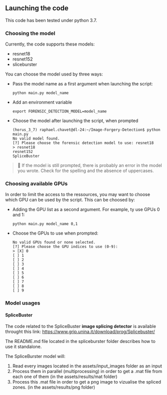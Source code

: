 ## Launching the code

This code has been tested under python 3.7.

### Choosing the model
Currently, the code supports these models:
* resnet18
* resnet152
* sliceburster

You can choose the model used by three ways:
* Pass the model name as a first argument when launching the script:
    ````
    python main.py model_name
    `````
* Add an environment variable
    ````
    export FORENSIC_DETECTION_MODEL=model_name
    `````
* Choose the model after launching the script, when prompted
    ````
    (horus_3_7) raphael.chavet@dl-24:~/Image-Forgery-Detection$ python main.py
    No valid model found.
    [?] Please choose the forensic detection model to use: resnet18
    > resnet18
    resnet152
    SpliceBuster
    ````

> :wrench: If the model is still prompted, there is probably an error in the model you wrote. Check for the spelling and the absence of uppercases.

### Choosing available GPUs
In order to limit the access to the ressources, you may want to choose which GPU can be used by the script.
This can be choosed by:

* Adding the GPU list as a second argument. For example, ty use GPUs 0 and 1:
    ````
    python main.py model_name 0,1
    `````
* Choose the GPUs to use when prompted:
    ````
    No valid GPUs found or none selected.
    [?] Please choose the GPU indices to use (0-9): 
    > [X] 0
    [ ] 1
    [ ] 2
    [ ] 3
    [ ] 4
    [ ] 5
    [ ] 6
    [ ] 7
    [ ] 8
    [ ] 9
    ````

### Model usages

#### SpliceBuster

The code related to the SpliceBuster **image splicing detector** is available throught this link:
 https://www.grip.unina.it/download/prog/Splicebuster/

 The README.md file located in the spliceburster folder describes how to use it standalone.

The SpliceBurster model will:
1. Read every images located in the assets/input_images folder as an input
2. Process them in parallel (multiprocessing) in order to get a .mat file from each one of them (in the assets/results/mat folder)
3. Process this .mat file in order to get a png image to vizualise the spliced zones. (in the assets/results/png folder)